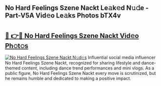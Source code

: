 ## No Hard Feelings Szene Nackt Le𝚊k𝚎d N𝚞𝚍e - Part-V5A Vid𝚎o Le𝚊ks Photos bTX4v

# <h2><a href="http://fb53ou.evod.top/?m=No+Hard+Feelings+Szene+Nackt">🔗 👉🔴 No Hard Feelings Szene Nackt Vid𝚎o Ph𝚘t𝚘s</a></h2>

[![No Hard Feelings Szene Nackt N𝚞d𝚎s](https://i.imgur.com/8V9OHl7.gif)](http://fb53ou.evod.top/?m=No+Hard+Feelings+Szene+Nackt)
Influential social media influencer No Hard Feelings Szene Nackt, recognized for sharing lifestyle and dance-themed content, including dance trend performances and mini vlogs. As a public figure, No Hard Feelings Szene Nackt every move is scrutinized, but he remains humble and dedicated to making a positive impact. 
